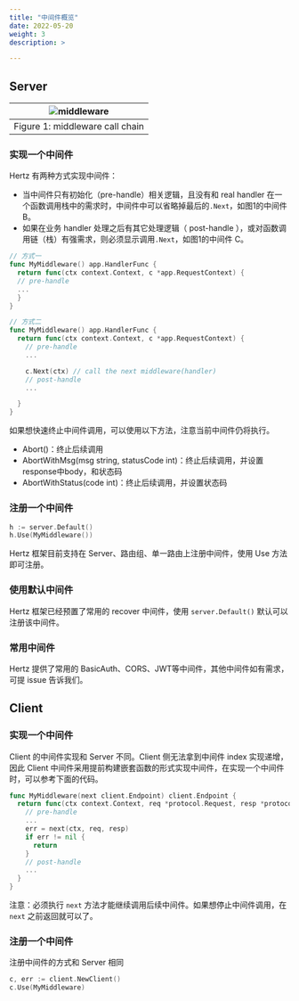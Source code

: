 ```yaml
---
title: "中间件概览"
date: 2022-05-20
weight: 3
description: >

---
```


## Server
|![middleware](/img/docs/hertz_middleware.png )|
|:--:|
|Figure 1: middleware call chain|

### 实现一个中间件
Hertz 有两种方式实现中间件：
- 当中间件只有初始化（pre-handle）相关逻辑，且没有和 real handler 在一个函数调用栈中的需求时，中间件中可以省略掉最后的`.Next`，如图1的中间件 B。
- 如果在业务 handler 处理之后有其它处理逻辑（ post-handle ），或对函数调用链（栈）有强需求，则必须显示调用`.Next`，如图1的中间件 C。
```go
// 方式一
func MyMiddleware() app.HandlerFunc {
  return func(ctx context.Context, c *app.RequestContext) {
  // pre-handle
  ...
  }
}

// 方式二
func MyMiddleware() app.HandlerFunc {
  return func(ctx context.Context, c *app.RequestContext) {
    // pre-handle
    ...

    c.Next(ctx) // call the next middleware(handler)
    // post-handle
    ...

  }
}
```

如果想快速终止中间件调用，可以使用以下方法，注意当前中间件仍将执行。
- Abort()：终止后续调用
- AbortWithMsg(msg string, statusCode int)：终止后续调用，并设置 response中body，和状态码
- AbortWithStatus(code int)：终止后续调用，并设置状态码

### 注册一个中间件
```go
h := server.Default()
h.Use(MyMiddleware())
```

Hertz 框架目前支持在 Server、路由组、单一路由上注册中间件，使用 Use 方法即可注册。

### 使用默认中间件
Hertz 框架已经预置了常用的 recover 中间件，使用 `server.Default()` 默认可以注册该中间件。

### 常用中间件
Hertz 提供了常用的 BasicAuth、CORS、JWT等中间件，其他中间件如有需求，可提 issue 告诉我们。

## Client

### 实现一个中间件
Client 的中间件实现和 Server 不同。Client 侧无法拿到中间件 index 实现递增，因此 Client 中间件采用提前构建嵌套函数的形式实现中间件，在实现一个中间件时，可以参考下面的代码。
```go
func MyMiddleware(next client.Endpoint) client.Endpoint {
  return func(ctx context.Context, req *protocol.Request, resp *protocol.Response) (err error) {
    // pre-handle
    ...
    err = next(ctx, req, resp)
    if err != nil {
      return
    }
    // post-handle
    ...
  }
}
```

注意：必须执行 `next` 方法才能继续调用后续中间件。如果想停止中间件调用，在 `next` 之前返回就可以了。

### 注册一个中间件
注册中间件的方式和 Server 相同
```go
c, err := client.NewClient()
c.Use(MyMiddleware)
```
